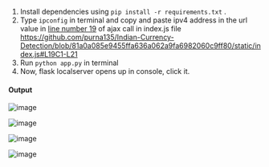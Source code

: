 1. Install dependencies using `pip install -r requirements.txt` .
2. Type `ipconfig` in terminal and copy and paste ipv4 address in the url value in [line number 19](./static/index.js) of ajax call in index.js file
https://github.com/purna135/Indian-Currency-Detection/blob/81a0a085e9455ffa636a062a9fa6982060c9ff80/static/index.js#L19C1-L21
3. Run `python app.py` in terminal
4. Now, flask localserver opens up in console, click it.

#### Output
![image](https://github.com/purna135/Indian-Currency-Detection/assets/42216008/46fd4f92-bb86-42df-a023-0a80d518ac21)

![image](https://github.com/purna135/Indian-Currency-Detection/assets/42216008/ced4e7ba-529c-4902-a8a3-10bc32491156)


![image](https://github.com/purna135/Indian-Currency-Detection/assets/42216008/f11a885e-9226-42f5-8075-37713672aa47)


![image](https://github.com/purna135/Indian-Currency-Detection/assets/42216008/3d5ad860-dcc8-43ed-ab53-1fba230821d9)
